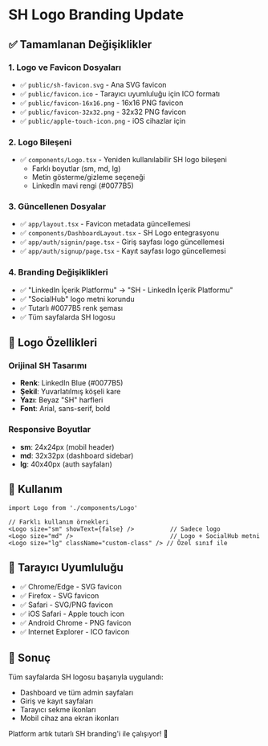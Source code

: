 # SH Logo Branding Update

## ✅ Tamamlanan Değişiklikler

### 1. Logo ve Favicon Dosyaları
- ✅ `public/sh-favicon.svg` - Ana SVG favicon
- ✅ `public/favicon.ico` - Tarayıcı uyumluluğu için ICO formatı
- ✅ `public/favicon-16x16.png` - 16x16 PNG favicon
- ✅ `public/favicon-32x32.png` - 32x32 PNG favicon
- ✅ `public/apple-touch-icon.png` - iOS cihazlar için

### 2. Logo Bileşeni
- ✅ `components/Logo.tsx` - Yeniden kullanılabilir SH logo bileşeni
  - Farklı boyutlar (sm, md, lg)
  - Metin gösterme/gizleme seçeneği
  - LinkedIn mavi rengi (#0077B5)

### 3. Güncellenen Dosyalar
- ✅ `app/layout.tsx` - Favicon metadata güncellemesi
- ✅ `components/DashboardLayout.tsx` - SH Logo entegrasyonu
- ✅ `app/auth/signin/page.tsx` - Giriş sayfası logo güncellemesi
- ✅ `app/auth/signup/page.tsx` - Kayıt sayfası logo güncellemesi

### 4. Branding Değişiklikleri
- ✅ "LinkedIn İçerik Platformu" → "SH - LinkedIn İçerik Platformu"
- ✅ "SocialHub" logo metni korundu
- ✅ Tutarlı #0077B5 renk şeması
- ✅ Tüm sayfalarda SH logosu

## 🎨 Logo Özellikleri

### Orijinal SH Tasarımı
- **Renk**: LinkedIn Blue (#0077B5)
- **Şekil**: Yuvarlatılmış köşeli kare
- **Yazı**: Beyaz "SH" harfleri
- **Font**: Arial, sans-serif, bold

### Responsive Boyutlar
- **sm**: 24x24px (mobil header)
- **md**: 32x32px (dashboard sidebar)
- **lg**: 40x40px (auth sayfaları)

## 🚀 Kullanım

```tsx
import Logo from './components/Logo'

// Farklı kullanım örnekleri
<Logo size="sm" showText={false} />          // Sadece logo
<Logo size="md" />                           // Logo + SocialHub metni
<Logo size="lg" className="custom-class" /> // Özel sınıf ile
```

## 📱 Tarayıcı Uyumluluğu

- ✅ Chrome/Edge - SVG favicon
- ✅ Firefox - SVG favicon
- ✅ Safari - SVG/PNG favicon
- ✅ iOS Safari - Apple touch icon
- ✅ Android Chrome - PNG favicon
- ✅ Internet Explorer - ICO favicon

## 🎯 Sonuç

Tüm sayfalarda SH logosu başarıyla uygulandı:
- Dashboard ve tüm admin sayfaları
- Giriş ve kayıt sayfaları
- Tarayıcı sekme ikonları
- Mobil cihaz ana ekran ikonları

Platform artık tutarlı SH branding'i ile çalışıyor! 🎉